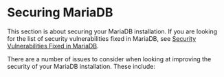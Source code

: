 
# Securing MariaDB

This section is about securing your MariaDB installation. If you are looking
for the list of security vulnerabilities fixed in MariaDB, see
[Security Vulnerabilities Fixed in MariaDB](../security.md).


There are a number of issues to consider when looking at improving the security
of your MariaDB installation. These include:


